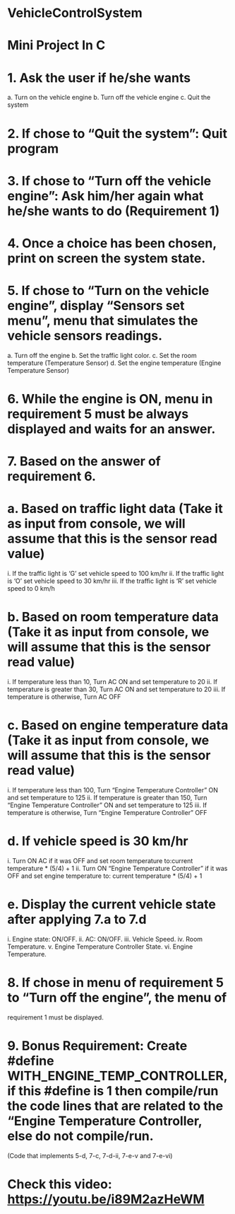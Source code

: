 # VehicleControlSystem
# Mini Project In C

# 1. Ask the user if he/she wants
  a. Turn on the vehicle engine
  b. Turn off the vehicle engine
  c. Quit the system
# 2. If chose to “Quit the system”: Quit program
# 3. If chose to “Turn off the vehicle engine”: Ask him/her again what he/she wants to do (Requirement 1)
# 4. Once a choice has been chosen, print on screen the system state.
# 5. If chose to “Turn on the vehicle engine”, display “Sensors set menu”, menu that simulates the vehicle sensors readings.
  a. Turn off the engine
  b. Set the traffic light color.
  c. Set the room temperature (Temperature Sensor)
  d. Set the engine temperature (Engine Temperature Sensor)
# 6. While the engine is ON, menu in requirement 5 must be always displayed and waits for an answer.
# 7. Based on the answer of requirement 6.
# a. Based on traffic light data (Take it as input from console, we will assume that this is the sensor read value)
  i. If the traffic light is ‘G’ set vehicle speed to 100 km/hr
  ii. If the traffic light is ‘O’ set vehicle speed to 30 km/hr
  iii. If the traffic light is ‘R’ set vehicle speed to 0 km/h
# b. Based on room temperature data (Take it as input from console, we will assume that this is the sensor read value)
  i. If temperature less than 10, Turn AC ON and set
  temperature to 20
  ii. If temperature is greater than 30, Turn AC ON and set
  temperature to 20
  iii. If temperature is otherwise, Turn AC OFF
# c. Based on engine temperature data (Take it as input from console, we will assume that this is the sensor read value)
  i. If temperature less than 100, Turn “Engine Temperature
  Controller” ON and set temperature to 125
  ii. If temperature is greater than 150, Turn “Engine Temperature
  Controller” ON and set temperature to 125
  iii. If temperature is otherwise, Turn “Engine Temperature
  Controller” OFF
# d. If vehicle speed is 30 km/hr
  i. Turn ON AC if it was OFF and set room temperature to:current
  temperature * (5/4) + 1
  ii. Turn ON “Engine Temperature Controller” if it was OFF and set engine
  temperature to: current temperature * (5/4) + 1
# e. Display the current vehicle state after applying 7.a to 7.d
  i. Engine state: ON/OFF.
  ii. AC: ON/OFF.
  iii. Vehicle Speed.
  iv. Room Temperature.
  v. Engine Temperature Controller State.
  vi. Engine Temperature.
# 8. If chose in menu of requirement 5 to “Turn off the engine”, the menu of
requirement 1 must be displayed.
# 9. Bonus Requirement: Create #define WITH_ENGINE_TEMP_CONTROLLER, if this #define is 1 then compile/run the code lines that are related to the “Engine Temperature Controller, else do not compile/run. 
(Code that implements 5-d, 7-c, 7-d-ii, 7-e-v and 7-e-vi)

# Check this video: https://youtu.be/i89M2azHeWM
